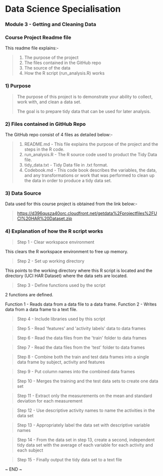 # Data Science Specialisation
### Module 3 - Getting and Cleaning Data
### Course Project Readme file

This readme file explains:-

> 1) The purpose of the project
> 2) The files contained in the GitHub repo
> 3) The source of the data
> 4) How the R script (run_analysis.R) works

### 1) Purpose

> The purpose of this project is to demonstrate your ability to collect, work with, and clean a data set.
> 
> The goal is to prepare tidy data that can be used for later analysis.

### 2) Files contained in GitHub Repo

The GitHub repo consist of 4 files as detailed below:-

> 1) README.md - This file explains the purpose of the project and the steps in the R code.
> 2) run_analysis.R - The R source code used to product the Tidy Data file.
> 3) tidy_data.txt - Tidy Data file in .txt format.
> 4) Codebook.md - This code book describes the variables, the data, and any transformations or work that was performed to clean up the data in order to produce a tidy data set.

### 3) Data Source

Data used for this course project is obtained from the link below:-

> https://d396qusza40orc.cloudfront.net/getdata%2Fprojectfiles%2FUCI%20HAR%20Dataset.zip

### 4) Explanation of how the R script works

> Step 1 - Clear workspace environment

  This clears the R workspace environment to free up memory.

> Step 2 - Set up working directory

  This points to the working directory where this R script is located and the directory (UCI HAR Dataset) where the data sets are located.

> Step 3 - Define functions used by the script

  2 functions are defined.

  Function 1 - Reads data from a data file to a data frame.
  Function 2 - Writes data from a data frame to a text file.

> Step 4 - Include libraries used by this script

> Step 5 - Read 'features' and 'activity labels' data to data frames

> Step 6 - Read the data files from the 'train' folder to data frames

> Step 7 - Read the data files from the 'test' folder to data frames

> Step 8 - Combine both the train and test data frames into a single data frame by subject, activity and features

> Step 9 - Put column names into the combined data frames

> Step 10 - Merges the training and the test data sets to create one data set

> Step 11 - Extract only the measurements on the mean and standard deviation for each measurement

> Step 12 - Use descriptive activity names to name the activities in the data set

> Step 13 - Appropriately label the data set with descriptive variable names

> Step 14 - From the data set in step 13, create a second, independent tidy data set with the average of each variable for each activity and each subject

> Step 15 - Finally output the tidy data set to a text file

~ END ~

